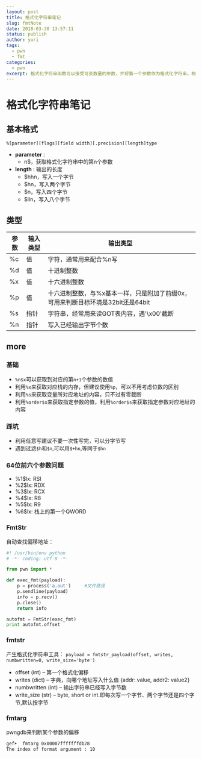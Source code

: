 ```yaml
---
layout: post
title: 格式化字符串笔记
slug: fmtNote
date: 2018-03-30 13:57:11
status: publish
author: yuri
tags: 
  - pwn
  - fmt
categories:
  - pwn
excerpt: 格式化字符串函数可以接受可变数量的参数，并将第一个参数作为格式化字符串，根据其来解析之后的参数。通俗来说，格式化字符串函数就是将计算机内存中表示的数据转化为我们人类可读的字符串格式。
---
```


# 格式化字符串笔记

## 基本格式

`%[parameter][flags][field width][.precision][length]type`

* **parameter** :
  * n$，获取格式化字符串中的第n个参数
* **length** : 输出的长度
  * $hhn，写入一个字节
  * $hn，写入两个字节
  * $n，​写入四个字节
  * $lln，写入八个字节

## 类型

|参数 |输入类型| 输出类型|
| ----  | -----  | ----  |
|%c |值 |字符，通常用来配合%n写|
|%d |值 |十进制整数|
|%x |值 |十六进制整数|
|%p |值 |十六进制整数，与%x基本一样，只是附加了前缀0x，可用来判断目标环境是32bit还是64bit|
|%s |指针 |字符串，经常用来读GOT表内容，遇'\x00'截断|
|%n |指针 |写入已经输出字节个数|

## more

### 基础

* `%n$x`可以获取到对应的第`n+1`个参数的数值
* 利用`%x`来获取对应栈的内存，但建议使用`%p`，可以不用考虑位数的区别
* 利用`%s`来获取变量所对应地址的内容，只不过有零截断
* 利用`%order$x`来获取指定参数的值，利用`%order$s`来获取指定参数对应地址的内容

### 踩坑

* 利用任意写建议不要一次性写完，可以分字节写
* 遇到过滤`$h`和`$n`,可以用`$+hn`,等同于`$hn`

### 64位前六个参数问题

* %1$lx: RSI
* %2$lx: RDX
* %3$lx: RCX
* %4$lx: R8
* %5$lx: R9
* %6$lx: 栈上的第一个QWORD

### FmtStr

自动查找偏移地址：

```Python
#! /usr/bin/env python
# -*- coding: utf-8 -*-

from pwn import *

def exec_fmt(payload):
    p = process('a.out')     #文件路径
    p.sendline(payload)
    info = p.recv()
    p.close()
    return info

autofmt = FmtStr(exec_fmt)
print autofmt.offset
```

### fmtstr

产生格式化字符串工具：
`payload = fmtstr_payload(offset, writes, numbwritten=0, write_size='byte')`

* offset (int) – 第一个格式化偏移
* writes (dict) – 字典，向哪个地址写入什么值 {addr: value, addr2: value2}
* numbwritten (int) – 输出字符串已经写入字节数
* write_size (str) – byte, short or int.即每次写一个字节、两个字节还是四个字节,默认按字节

### fmtarg

pwngdb来判断某个参数的偏移

```Bash
gef➤  fmtarg 0x00007fffffffdb28
The index of format argument : 10
```
